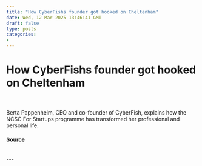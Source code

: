 ```yaml
---
title: "How CyberFishs founder got hooked on Cheltenham"
date: Wed, 12 Mar 2025 13:46:41 GMT
draft: false
type: posts
categories: 
- 
---
```

# How CyberFishs founder got hooked on Cheltenham

<br/>

<br/>
Berta Pappenheim, CEO and co-founder of CyberFish, explains how the NCSC For Startups programme has transformed her professional and personal life.

#### [Source](https://www.ncsc.gov.uk/blog-post/how-cyberfish-s-founder-got-hooked-on-cheltenham)

<br/>
---
